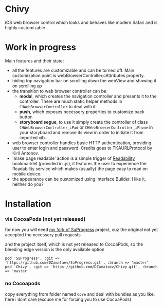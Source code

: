 Chivy
=====

iOS web browser control which looks and behaves like modern Safari and is highly customizable


Work in progress
================

Main features and their state:

* all the features are customizable and can be turned off. Main customization point is webBrowserController.cAttributes property.
* hiding top navigation bar on scrolling down the webView and showing it on scrolling up
* the transition to web browser controller can be:
    - **modal**, which creates the navigation controller and presents it to the controller. There are much static helper methods in ```CHWebBrowserController``` to deal with it
    - **push**, which exposes necessery properties to customize back button
    - **storyboard segue**, to use it simply create the controller of class ```CHWebBrowserController_iPad``` or ```CHWebBrowserController_iPhone``` in your storyboard and remove its view in order to initiate it from imported xib.
* web browser controller handles basic HTTP authentication, providing user to enter login and password. Credits goes to TKAURLProtocol by Kiril Antonov.
* 'make page readable' action is a simple trigger of [Readability](http://www.readability.com/) bookmarklet (provided in .js), it features the user to experience the Readability service which makes (usually) the page easy to read on mobile device.
* the appearance can be customized using Interface Builder. I like it, neither do you?


Installation
============

### via CocoaPods (not yet released)

for now you will need [my fork of SuProgress](https://github.com/DZamataev/SuProgress) project, cuz the original not yet accepted the necessery pull requests

and the project itself, which is not yet released to CocoaPods, so the bleeding edge version is the only available option

```
pod 'SuProgress', :git => 'https://github.com/DZamataev/SuProgress.git', :branch => 'master'
pod 'Chivy', :git => 'https://github.com/DZamataev/Chivy.git', :branch => 'master'
```

### no Cocoapods
copy everything from folder named ```Core```
and deal with bundles as you like, here i dont care (excuse me for forcing you to use CocoaPods)

